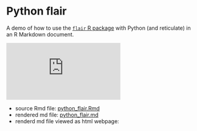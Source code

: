 # Python flair

A demo of how to use the [`flair` R package](https://kbodwin.github.io/flair/index.html) with Python (and reticulate) in an R Markdown document. 

![](http://kbodwin.github.io/flair.index.html)

- source Rmd file: [python_flair.Rmd](python_flair.Rmd)
- rendered md file: [python_flair.md](python_flair.md)
- renderd md file viewed as html webpage: 
